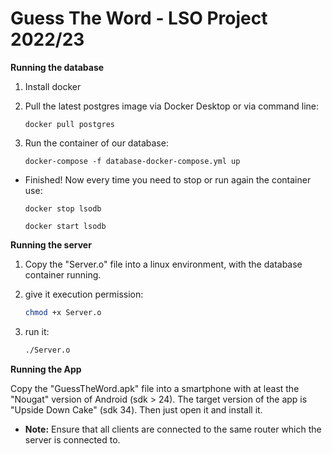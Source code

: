 # Guess The Word - LSO Project 2022/23

**Running the database**

1. Install docker

2. Pull the latest postgres image via Docker Desktop or via command line:

    ```docker pull postgres```

3. Run the container of our database:

    ```docker-compose -f database-docker-compose.yml up```

* Finished! Now every time you need to stop or run again the container use:

    ```docker stop lsodb```

    ```docker start lsodb```

**Running the server**

1. Copy the "Server.o" file into a linux environment, with the database container running.

2. give it execution permission:

    ```bash
    chmod +x Server.o
    ```

3. run it:

    ```bash
    ./Server.o
    ```

**Running the App**

Copy the "GuessTheWord.apk" file into a smartphone with at least the "Nougat" version of Android (sdk > 24). The target version of the app is "Upside Down Cake" (sdk 34). Then just open it and install it.

* **Note:** Ensure that all clients are connected to the same router which the server is connected to.